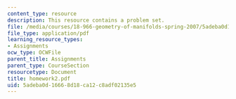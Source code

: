 ```yaml
---
content_type: resource
description: This resource contains a problem set.
file: /media/courses/18-966-geometry-of-manifolds-spring-2007/5adeba0d16668d18ca12c8adf02135e5_homework2.pdf
file_type: application/pdf
learning_resource_types:
- Assignments
ocw_type: OCWFile
parent_title: Assignments
parent_type: CourseSection
resourcetype: Document
title: homework2.pdf
uid: 5adeba0d-1666-8d18-ca12-c8adf02135e5
---
```

